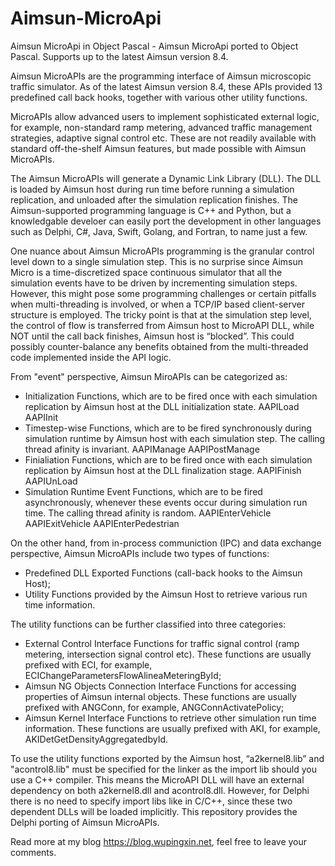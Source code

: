 # Aimsun-MicroApi
Aimsun MicroApi in Object Pascal - Aimsun MicroApi ported to Object Pascal. Supports up to the latest Aimsun version 8.4.

Aimsun MicroAPIs are the programming interface of Aimsun microscopic traffic simulator. As of the latest Aimsun version 8.4, these APIs provided 13 predefined call back hooks, together with various other utility functions.

MicroAPIs allow advanced users to implement sophisticated external logic, for example, non-standard ramp metering, advanced traffic management strategies, adaptive signal control etc. These are not readily available with standard off-the-shelf Aimsun features, but made possible with Aimsun MicroAPIs.

The Aimsun MicroAPIs will generate a Dynamic Link Library (DLL). The DLL is loaded by Aimsun host during run time before running a simulation replication, and unloaded after the simulation replication finishes. The Aimsun-supported programming language is C++ and Python, but a knowledgable develoer can easily port the development in other languages such as Delphi, C#, Java, Swift, Golang, and Fortran, to name just a few.

One nuance about Aimsun MicroAPIs programming  is the granular control level down to a single simulation step. This is no surprise since Aimsun Micro is a time-discretized space continuous simulator that all the simulation events have to be driven by incrementing simulation steps. However, this might pose some programming challenges or certain pitfalls when multi-threading is involved, or when a TCP/IP based client-server structure is employed.  The tricky point is that at the simulation step level,  the control of flow is transferred from Aimsun host to MicroAPI DLL,  while NOT until the call back finishes,  Aimsun host is  “blocked”. This could possibly counter-balance any benefits obtained from the multi-threaded code implemented inside the API logic.

From "event" perspective, Aimsun MiroAPIs can be categorized as:
 - Initialization Functions, which are to be fired once with each simulation replication by Aimsun host at the DLL initialization state.
    AAPILoad
    AAPIInit
 - Timestep-wise Functions, which are to be fired synchronously during simulation runtime by Aimsun host with each simulation step. The calling thread afinity is invariant.
    AAPIManage
    AAPIPostManage
 - Finialiation Functions, which are to be fired once with each simulation replication by Aimsun host at the DLL finalization stage.
    AAPIFinish
    AAPIUnLoad
 - Simulation Runtime Event Functions, which are to be fired asynchronously, whenever these events occur during simulation run time. The calling thread afinity is random.
    AAPIEnterVehicle
    AAPIExitVehicle
    AAPIEnterPedestrian

On the other hand, from in-process communiction (IPC) and data exchange perspective, Aimsun MicroAPIs include two types of functions:
 - Predefined DLL Exported Functions (call-back hooks to the Aimsun Host);
 - Utility Functions provided by the Aimsun Host to retrieve various run time information.

The utility functions can be further classified into three categories:
 - External Control Interface Functions for traffic signal control (ramp metering, intersection signal control etc). These functions are usually prefixed with ECI, for example, ECIChangeParametersFlowAlineaMeteringById;
 - Aimsun NG Objects Connection Interface Functions for accessing properties of Aimsun internal objects. These functions are usually prefixed with ANGConn, for example, ANGConnActivatePolicy;
 - Aimsun Kernel Interface Functions to retrieve other simulation run time information. These functions are usually prefixed with AKI, for example, AKIDetGetDensityAggregatedbyId.

To use the utility functions exported by the Aimsun host, “a2kernel8.lib” and "acontrol8.lib" must be specified for the linker as the import lib should you use a C++ compiler. This means the MicroAPI DLL will have an external dependency on both a2kernel8.dll and acontrol8.dll. However, for Delphi there is no need to specify import libs like in C/C++, since these two dependent DLLs will be loaded implicitly.  This repository provides the Delphi porting of Aimsun MicroAPIs.

Read more at my blog https://blog.wupingxin.net, feel free to leave your comments.
